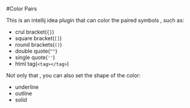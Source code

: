 #Color Pairs

This is an intellij idea plugin that can color the paired symbols , such as:  

- crul bracket(`{}`)
- square bracket(`[]`)
- round brackets(`()`)
- double quote(`""`)
- single quote(`''`)
- html tag(`<tag></tag>`)

Not only that , you can also set the shape of the color:

- underline
- outline
- solid
